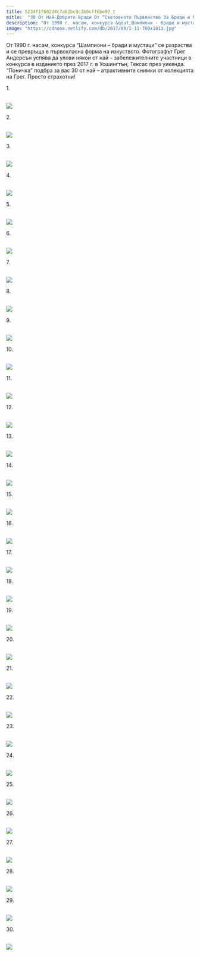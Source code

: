```yaml
---
title: 5234f1f602d4c7a62bc9c3b9cff6be92_t
mitle:  "30 От Най-Добрите Бради От “Световното Първенство За Бради и Мустаци 2017”"
description: "От 1990 г. насам, конкурса &qout;Шампиони - бради и мустаци&qout; се разраства и се превръща в първокласна форма на изкуството. Фотографът Грег Андерсън успява да улови някои от н"
image: "https://cdnone.netlify.com/db/2017/09/1-11-760x1013.jpg"
---
```


 <p>От 1990 г. насам, конкурса “Шампиони – бради и мустаци” се разраства и се превръща в първокласна форма на изкуството. Фотографът Грег Андерсън успява да улови някои от най – забележителните участници в конкурса в изданието през 2017 г. в Уошингтън, Тексас през уикенда. “Поничка” подбра за вас 30 от най – атрактивните снимки от колекцията на Грег. Просто страхотни!</p>      <p>1.</p> <p> <br/><img src="https://cdnone.netlify.com/db/2017/09/1-11-760x1013.jpg"/><br/></p> <p>2.</p>      <p> <br/><img src="https://cdnone.netlify.com/db/2017/09/2-11-760x570.jpg"/><br/></p> <p>3.</p> <p> <br/><img src="https://cdnone.netlify.com/db/2017/09/3-11-760x570.jpg"/><br/></p> <p>4.</p>      <p> <br/><img src="https://cdnone.netlify.com/db/2017/09/4-12-760x1013.jpg"/><br/></p> <p>5.</p> <p> <br/><img src="https://cdnone.netlify.com/db/2017/09/5-9-760x1013.jpg"/><br/></p> <p>6.</p> <p> <br/><img src="https://cdnone.netlify.com/db/2017/09/6-11-760x1013.jpg"/><br/></p> <p>7.</p>      <p> <br/><img src="https://cdnone.netlify.com/db/2017/09/7-10-760x570.jpg"/><br/></p> <p>8.</p> <p> <br/><img src="https://cdnone.netlify.com/db/2017/09/8-12-760x1013.jpg"/><br/></p> <p>9.</p>      <p> <br/><img src="https://cdnone.netlify.com/db/2017/09/9-12-760x1013.jpg"/><br/></p> <p>10.</p> <p> <br/><img src="https://cdnone.netlify.com/db/2017/09/10-11-760x1013.jpg"/><br/></p> <p>11.</p> <p> <br/><img src="https://cdnone.netlify.com/db/2017/09/11-11-760x1013.jpg"/><br/></p> <p>12.</p> <p> <br/><img src="https://cdnone.netlify.com/db/2017/09/12-10-760x1013.jpg"/><br/></p> <p>13.</p> <p> <br/><img src="https://cdnone.netlify.com/db/2017/09/13-11-760x1013.jpg"/><br/></p> <p>14.</p> <p> <br/><img src="https://cdnone.netlify.com/db/2017/09/14-11-760x1013.jpg"/><br/></p> <p>15.</p> <p> <br/><img src="https://cdnone.netlify.com/db/2017/09/15-11-760x570.jpg"/><br/></p> <p>16.</p> <p> <br/><img src="https://cdnone.netlify.com/db/2017/09/16-10-760x1013.jpg"/><br/></p> <p>17.</p> <p> <br/><img src="https://cdnone.netlify.com/db/2017/09/17-9-760x1013.jpg"/><br/></p> <p>18.</p> <p> <br/><img src="https://cdnone.netlify.com/db/2017/09/18-7-760x570.jpg"/><br/></p> <p>19.</p> <p> <br/><img src="https://cdnone.netlify.com/db/2017/09/19-6-760x1013.jpg"/><br/></p> <p>20.</p> <p> <br/><img src="https://cdnone.netlify.com/db/2017/09/20-6-760x570.jpg"/><br/></p> <p>21.</p> <p> <br/><img src="https://cdnone.netlify.com/db/2017/09/21-6-760x570.jpg"/><br/></p> <p>22.</p> <p> <br/><img src="https://cdnone.netlify.com/db/2017/09/22-6-760x1013.jpg"/><br/></p> <p>23.</p> <p> <br/><img src="https://cdnone.netlify.com/db/2017/09/23-6-760x1013.jpg"/><br/></p> <p>24.</p> <p> <br/><img src="https://cdnone.netlify.com/db/2017/09/24-5-760x1013.jpg"/><br/></p> <p>25.</p> <p> <br/><img src="https://cdnone.netlify.com/db/2017/09/25-5-760x570.jpg"/><br/></p> <p>26.</p> <p> <br/><img src="https://cdnone.netlify.com/db/2017/09/26-5-760x1013.jpg"/><br/></p> <p>27.</p> <p> <br/><img src="https://cdnone.netlify.com/db/2017/09/27-5-760x570.jpg"/><br/></p> <p>28.</p> <p> <br/><img src="https://cdnone.netlify.com/db/2017/09/28-5-760x1013.jpg"/><br/></p> <p>29.</p> <p> <br/><img src="https://cdnone.netlify.com/db/2017/09/29-5-760x570.jpg"/><br/></p> <p>30.</p> <p> <br/><img src="https://cdnone.netlify.com/db/2017/09/30-4-760x570.jpg"/><br/></p>       